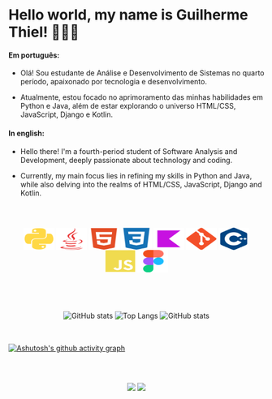 # Hello world, my name is Guilherme Thiel! 🙋🏻‍♂️

#### Em português:

* Olá! Sou estudante de Análise e Desenvolvimento de Sistemas no quarto período, apaixonado por tecnologia e desenvolvimento.

* Atualmente, estou focado no aprimoramento das minhas habilidades em Python e Java, além de estar explorando o universo HTML/CSS, JavaScript, Django e Kotlin. 

#### In english:

* Hello there! I'm a fourth-period student of Software Analysis and Development, deeply passionate about technology and coding. 

* Currently, my main focus lies in refining my skills in Python and Java, while also delving into the realms of HTML/CSS, JavaScript, Django and Kotlin.

## 

<div align="center">
  <br><p align="center">
    <div style="display: inline_block" gap="10">
      <img align="center" alt="python" height="44" width="60" src="https://raw.githubusercontent.com/devicons/devicon/master/icons/python/python-plain.svg">
      <img align="center" alt="java" height="44" width="60" src="https://raw.githubusercontent.com/devicons/devicon/master/icons/java/java-plain.svg">
      <img align="center" alt="HTML" height="44" width="60" src="https://raw.githubusercontent.com/devicons/devicon/master/icons/html5/html5-plain.svg">
      <img align="center" alt="CSS" height="44" width="60" src="https://raw.githubusercontent.com/devicons/devicon/master/icons/css3/css3-plain.svg">
      <img align="center" alt="kotlin" height="44" width="60" src="https://raw.githubusercontent.com/devicons/devicon/master/icons/kotlin/kotlin-plain.svg">
      <img align="center" alt="git" height="44" width="60" src="https://raw.githubusercontent.com/devicons/devicon/master/icons/git/git-plain.svg">
      <img align="center" alt="cplusplus" height="44" width="60" src="https://raw.githubusercontent.com/devicons/devicon/master/icons/cplusplus/cplusplus-plain.svg">
      <img align="center" alt="javascript" height="44" width="60" src="https://raw.githubusercontent.com/devicons/devicon/master/icons/javascript/javascript-plain.svg">
<!--       <img align="center" alt="qt" height="40" width="60" src="https://raw.githubusercontent.com/devicons/devicon/master/icons/qt/qt-original.svg"> -->
      <img align="center" alt="figma" height="44" width="60" src="https://raw.githubusercontent.com/devicons/devicon/master/icons/figma/figma-original.svg">
<!--       <img align="center" alt="canva" height="40" width="60" src="https://raw.githubusercontent.com/devicons/devicon/master/icons/canva/canva-original.svg"> -->
    </div>
  <br>
</div>

##

<div align="center">
  <br><p align="centre">
    <div style="display: inline_block">
      <img src="https://github-readme-stats.vercel.app/api?username=ThielG&theme=vision-friendly-dark&show_icons=true" alt="GitHub stats" />
      <img width="318px" src="https://github-readme-stats.vercel.app/api/top-langs/?username=ThielG&theme=vision-friendly-dark&layout=donut" alt="Top Langs" />
      <img src="https://github-readme-streak-stats.herokuapp.com/?user=ThielG&theme=vision-friendly-dark&show_icons=true" alt="GitHub stats" />
    </div>
  </br>
</div>

##

[![Ashutosh's github activity graph](https://github-readme-activity-graph.vercel.app/graph?username=ThielG&theme=react-dark)](https://github.com/ashutosh00710/github-readme-activity-graph)

##

<div align="center">
  <p align="center">
    <br>
      <div style="display: inline-block;">
        <img src="https://github-readme-stats.vercel.app/api/pin/?username=ThielG&theme=vision-friendly-dark&repo=Biblio" />
        <img src="https://github-readme-stats.vercel.app/api/pin/?username=ThielG&theme=vision-friendly-dark&repo=Projeto_Final_Programacao_Orientada_a_Objetos_Java" />
      </div>
    <br>
  </p>
</div>
